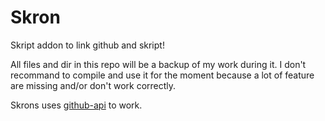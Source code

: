 # Skron

Skript addon to link github and skript!

All files and dir in this repo will be a backup of my work during it. I don't recommand to compile and use it for the moment because a lot of feature are missing and/or don't work correctly.

Skrons uses [github-api](http://github-api.kohsuke.org/) to work.